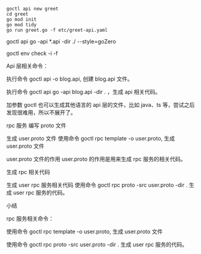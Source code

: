 ```shell
goctl api new greet
cd greet
go mod init
go mod tidy
go run greet.go -f etc/greet-api.yaml
```


goctl api go -api *.api -dir ./ --style=goZero


 goctl env check -i -f


 Api 层相关命令：

执行命令 goctl api -o blog.api, 创建 blog.api 文件。

执行命令 goctl api go -api blog.api -dir . ，生成 api 相关代码。

加参数 goctl 也可以生成其他语言的 api 层的文件，比如 java、ts 等，尝试之后发现很难用，所以不展开了。

rpc 服务
编写 proto 文件

生成 user.proto 文件
使用命令 goctl rpc template -o user.proto, 生成 user.proto 文件

user.proto 文件的作用
user.proto 的作用是用来生成 rpc 服务的相关代码。 

生成 rpc 相关代码

生成 user rpc 服务相关代码
使用命令 goctl rpc proto -src user.proto -dir . 生成 user rpc 服务的代码。

小结

rpc 服务相关命令：

使用命令 goctl rpc template -o user.proto, 生成 user.proto 文件

使用命令 goctl rpc proto -src user.proto -dir . 生成 user rpc 服务的代码。